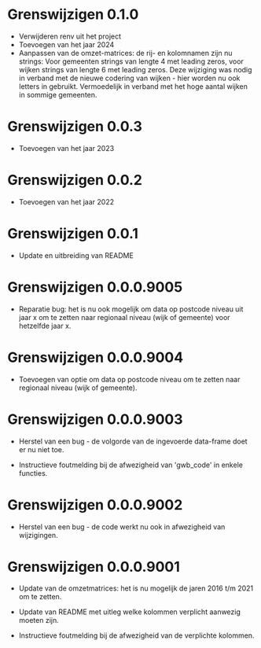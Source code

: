# Grenswijzigen 0.1.0

* Verwijderen renv uit het project
* Toevoegen van het jaar 2024
* Aanpassen van de omzet-matrices: de rij- en kolomnamen zijn nu strings:
  Voor gemeenten strings van lengte 4 met leading zeros,
  voor wijken strings van lengte 6 met leading zeros.
  Deze wijziging was nodig in verband met de nieuwe codering van wijken - hier
  worden nu ook letters in gebruikt. Vermoedelijk in verband met het hoge aantal
  wijken in sommige gemeenten.

# Grenswijzigen 0.0.3

* Toevoegen van het jaar 2023

# Grenswijzigen 0.0.2

* Toevoegen van het jaar 2022

# Grenswijzigen 0.0.1

* Update en uitbreiding van README

# Grenswijzigen 0.0.0.9005

* Reparatie bug: het is nu ook mogelijk om data op postcode niveau uit jaar x
  om te zetten naar regionaal niveau (wijk of gemeente) voor hetzelfde jaar x.

# Grenswijzigen 0.0.0.9004

* Toevoegen van optie om data op postcode niveau om te zetten naar regionaal
  niveau (wijk of gemeente).

# Grenswijzigen 0.0.0.9003

* Herstel van een bug - de volgorde van de ingevoerde data-frame doet er nu niet toe.

* Instructieve foutmelding bij de afwezigheid van 'gwb_code' in enkele functies.

# Grenswijzigen 0.0.0.9002

* Herstel van een bug - de code werkt nu ook in afwezigheid van wijzigingen.

# Grenswijzigen 0.0.0.9001

* Update van de omzetmatrices: het is nu mogelijk de jaren 2016 t/m 2021 om te zetten.

* Update van README met uitleg welke kolommen verplicht aanwezig moeten zijn.

* Instructieve foutmelding bij de afwezigheid van de verplichte kolommen.

